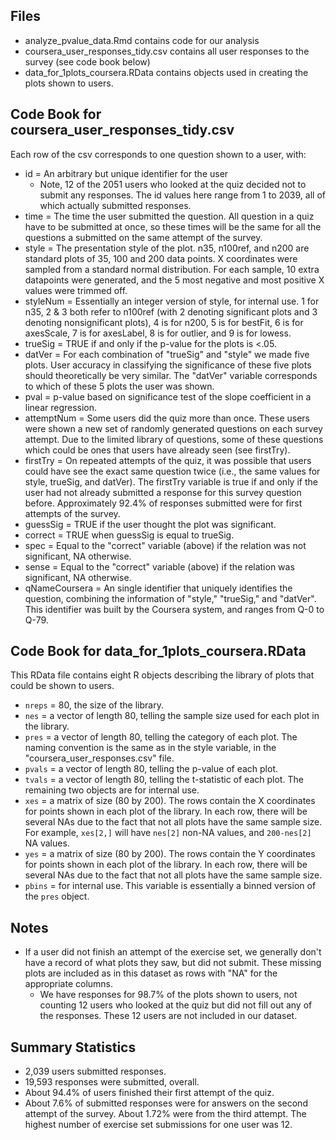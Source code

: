 Files
----------------
* analyze_pvalue_data.Rmd contains code for our analysis
* coursera_user_responses_tidy.csv contains all user responses to the survey (see code book below)
* data_for_1plots_coursera.RData contains objects used in creating the plots shown to users.


Code Book for coursera_user_responses_tidy.csv
----------------

Each row of the csv corresponds to one question shown to a user, with:

* id = An arbitrary but unique identifier for the user
	* Note, 12 of the 2051 users who looked at the quiz decided not to submit any responses. The id values here range from 1 to 2039, all of which actually submitted responses.
* time = The time the user submitted the question. All question in a quiz have to be submitted at once, so these times will be the same for all the questions a submitted on the same attempt of the survey.
* style = The presentation style of the plot. n35, n100ref, and n200 are standard plots of 35, 100 and 200 data points. X coordinates were sampled from a standard normal distribution. For each sample, 10 extra datapoints were generated, and the 5 most negative and most positive X values were trimmed off.
* styleNum = Essentially an integer version of style, for internal use. 1 for n35, 2 & 3 both refer to n100ref (with 2 denoting significant plots and 3 denoting nonsignificant plots), 4 is for n200, 5 is for bestFit, 6 is for axesScale, 7 is for axesLabel, 8 is for outlier, and 9 is for lowess.
* trueSig = TRUE if and only if the p-value for the plots is <.05.
* datVer = For each combination of "trueSig" and "style" we made five plots. User accuracy in classifying the significance of these five plots should theoretically be very similar. The "datVer" variable corresponds to which of these 5 plots the user was shown.
* pval = p-value based on significance test of the slope coefficient in a linear regression.
* attemptNum = Some users did the quiz more than once. These users were shown a new set of randomly generated questions on each survey attempt. Due to the limited library of questions, some of these questions which could be ones that users have already seen (see firstTry). 
* firstTry = On repeated attempts of the quiz, it was possible that users could have see the exact same question twice (i.e., the same values for style, trueSig, and datVer). The firstTry variable is true if and only if the user had not already submitted a response for this survey question before. Approximately 92.4% of responses submitted were for first attempts of the survey.
* guessSig = TRUE if the user thought the plot was significant.
* correct  = TRUE when guessSig is equal to trueSig.
* spec = Equal to the "correct" variable (above) if the relation was not significant, NA otherwise.
* sense = Equal to the "correct" variable (above) if the relation was significant, NA otherwise.
* qNameCoursera = An single identifier that uniquely identifies the question, combining the information of "style," "trueSig," and "datVer". This identifier was built by the Coursera system, and ranges from Q-0 to Q-79.


Code Book for data_for_1plots_coursera.RData
----------------
This RData file contains eight R objects describing the library of plots that could be shown to users.

* `nreps` = 80, the size of the library.
* `nes` = a vector of length 80, telling the sample size used for each plot in the library.
* `pres` = a vector of length 80, telling the category of each plot. The naming convention is the same as in the style variable, in the "coursera_user_responses.csv" file.
* `pvals` = a vector of length 80, telling the p-value of each plot.
* `tvals` = a vector of length 80, telling the t-statistic of each plot.
The remaining two objects are for internal use.
* `xes` = a matrix of size (80 by 200). The rows contain the X coordinates for points shown in each plot of the library. In each row, there will be several NAs due to the fact that not all plots have the same sample size. For example, `xes[2,]` will have `nes[2]` non-NA values, and `200-nes[2]` NA values.
* `yes` = a matrix of size (80 by 200). The rows contain the Y coordinates for points shown in each plot of the library. In each row, there will be several NAs due to the fact that not all plots have the same sample size.
* `pbins` = for internal use. This variable is essentially a binned version of the `pres` object.


Notes
----------------
* If a user did not finish an attempt of the exercise set, we generally don't have a record of what plots they saw, but did not submit. These missing plots are included as in this dataset as rows with "NA" for the appropriate columns.
	* We have responses for 98.7% of the plots shown to users, not counting 12 users who looked at the quiz but did not fill out any of the responses. These 12 users are not included in our dataset.



Summary Statistics
----------------
* 2,039 users submitted responses.
* 19,593 responses were submitted, overall.
* About 94.4% of users finished their first attempt of the quiz.
* About 7.6% of submitted responses were for answers on the second attempt of the survey. About 1.72% were from the third attempt. The highest number of exercise set submissions for one user was 12.
